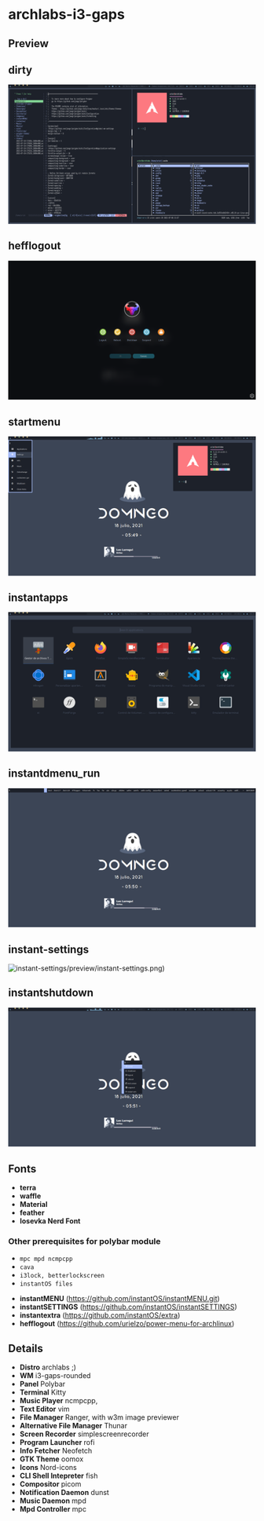 # archlabs-i3-gaps

## Preview

## dirty
![dirty](/preview/vim-neofetch-ranger.png)
<br />
## hefflogout
![hefflogout](/preview/hefflogout.png)
<br />
## startmenu
![startmenu](/preview/instantstartmenu.png)
<br />
## instantapps
![instantapps](/preview/instantapps.png)
<br />
## instantdmenu_run
![instantdmenu_run](/preview/instantdmenu_run.png)
<br />
## instant-settings
![instant-settings]()/preview/instant-settings.png)
<br />
## instantshutdown
![instantshutdown](/preview/instantshutdown.png)

## Fonts
- **terra**
- **waffle**
- **Material**
- **feather**
- **Iosevka Nerd Font**

### Other prerequisites for polybar module
* `mpc mpd ncmpcpp`
* `cava`
* `i3lock, betterlockscreen`
* `instantOS files`
 
- **instantMENU** (https://github.com/instantOS/instantMENU.git)
- **instantSETTINGS** (https://github.com/instantOS/instantSETTINGS)
- **instantextra** (https://github.com/instantOS/extra)
- **hefflogout** (https://github.com/urielzo/power-menu-for-archlinux)

## Details
- **Distro** archlabs ;)
- **WM** i3-gaps-rounded
- **Panel** Polybar
- **Terminal** Kitty
- **Music Player** ncmpcpp,
- **Text Editor** vim
- **File Manager** Ranger, with w3m image previewer
- **Alternative File Manager** Thunar
- **Screen Recorder** simplescreenrecorder
- **Program Launcher** rofi
- **Info Fetcher** Neofetch
- **GTK Theme** oomox
- **Icons** Nord-icons
- **CLI Shell Intepreter** fish
- **Compositor** picom
- **Notification Daemon** dunst
- **Music Daemon** mpd
- **Mpd Controller** mpc

